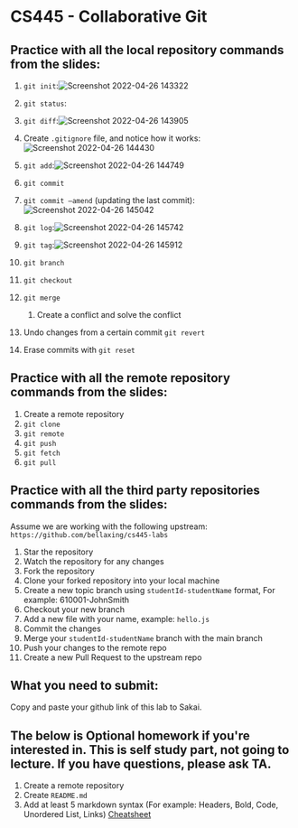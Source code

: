 # CS445 - Collaborative Git

## Practice with all the local repository commands from the slides:
1. `git init`:![Screenshot 2022-04-26 143322](https://user-images.githubusercontent.com/73855281/165647242-bf7f4a8f-5edc-4889-becb-9b3c0a634819.png)

2. `git status`:

3. `git diff`:![Screenshot 2022-04-26 143905](https://user-images.githubusercontent.com/73855281/165647269-cbb67f63-d5df-4027-a607-4f93079961eb.png)

4. Create `.gitignore` file, and notice how it works:![Screenshot 2022-04-26 144430](https://user-images.githubusercontent.com/73855281/165647425-dc07da5f-9198-4c46-82d5-c011058134e0.png)

5. `git add`:![Screenshot 2022-04-26 144749](https://user-images.githubusercontent.com/73855281/165647454-ce018403-6f74-4f72-bf0b-c97cfc4a0deb.png)

6. `git commit`
7. `git commit –amend` (updating the last commit):![Screenshot 2022-04-26 145042](https://user-images.githubusercontent.com/73855281/165647499-78d130bc-e5b9-47ee-9127-2bd61168c1ea.png)

8. `git log`:![Screenshot 2022-04-26 145742](https://user-images.githubusercontent.com/73855281/165647538-764bf286-c1e9-4e87-bb6d-128e00df75bf.png)

10. `git tag`:![Screenshot 2022-04-26 145912](https://user-images.githubusercontent.com/73855281/165647576-58d4c12b-f812-4bc6-ae9c-ed140a9798f1.png)

11. `git branch`
12. `git checkout`
13. `git merge`
    1. Create a conflict and solve the conflict
14. Undo changes from a certain commit `git revert`
15. Erase commits with `git reset`
  
## Practice with all the remote repository commands from the slides:
1. Create a remote repository
2. `git clone`
3. `git remote`
4. `git push`
5. `git fetch`
6. `git pull`
  
## Practice with all the third party repositories commands from the slides:
Assume we are working with the following upstream: `https://github.com/bellaxing/cs445-labs`
1. Star the repository
2. Watch the repository for any changes
3. Fork the repository
4. Clone your forked repository into your local machine 
5. Create a new topic branch using `studentId-studentName` format, For example: 610001-JohnSmith
6. Checkout your new branch
7. Add a new file with your name, example: `hello.js`
8. Commit the changes
9. Merge your `studentId-studentName` branch with the main branch
11. Push your changes to the remote repo
12. Create a new Pull Request to the upstream repo

## What you need to submit:
Copy and paste your github link of this lab to Sakai.

## The below is Optional homework if you're interested in. This is self study part, not going to lecture. If you have questions, please ask TA.
1. Create a remote repository
2. Create `README.md`
3. Add at least 5 markdown syntax (For example: Headers, Bold, Code, Unordered List, Links) [Cheatsheet](https://github.com/adam-p/markdown-here/wiki/Markdown-Cheatsheet)
  
